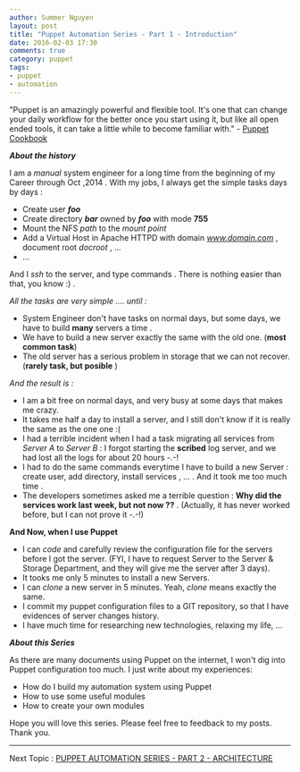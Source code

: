 ```yaml
---
author: Summer Nguyen
layout: post
title: "Puppet Automation Series - Part 1 - Introduction"
date: 2016-02-03 17:30
comments: true
category: puppet
tags:
- puppet
- automation
---
```




"Puppet is an amazingly powerful and flexible tool. It's one that can change your daily workflow for the better once you start using it, but like all open ended tools, it can take a little while to become familiar with." - <a href="http://www.puppetcookbook.com/" >Puppet Cookbook</a>


***About the history***

I am a *manual* system engineer for a long time from the beginning of my Career through Oct ,2014 . With my jobs, I always get the simple tasks days by days : 

+ Create user ***foo***
+ Create directory ***bar*** owned by ***foo*** with mode **755**
+ Mount the NFS *path* to the *mount point*
+ Add a Virtual Host in Apache HTTPD with domain *www.domain.com* , document root *docroot* , ... 
+ ...

And I *ssh* to the server, and type commands . There is nothing easier than that, you know :) . 

*All the tasks are very simple .... until :*

+ System Engineer don't have tasks on normal days, but some days, we have to build **many** servers a time .
+ We have to build a new server exactly the same with the old one. (**most common task**)
+ The old server has a serious problem in storage that we can not recover. (**rarely task, but posible** )


*And the result is :*

+ I am a bit free on normal days, and very busy at some days that makes me crazy. 
+ It takes me half a day to install a server, and I still don't know if it is really the same as the one one :(
+ I had a terrible incident when I had a task migrating all services from *Server A* to *Server B* : I forgot starting the **scribed** log server, and we had lost all the logs for about 20 hours -.-!
+ I had to do the same commands everytime I have to build a new Server : create user, add directory, install services , ... . And it took me too much time . 
+ The developers sometimes asked me a terrible question : **Why did the services work last week, but not now ??** . (Actually, it has never worked before, but I can not prove it -.-!)


**And Now, when I use Puppet**

+ I can *code* and carefully review the configuration file for the servers before I got the server. (FYI, I have to request Server to the Server & Storage Department, and they will give me the server after 3 days).
+ It tooks me only 5 minutes to install a new Servers. 
+ I can *clone* a new server in 5 minutes. Yeah, *clone* means exactly the same.
+ I commit my puppet configuration files to a GIT repository, so that I have evidences of server changes history. 
+ I have much time for researching new technologies, relaxing my life, ... 



***About this Series***

As there are many documents using Puppet on the internet, I won't dig into Puppet configuration too much. I just write about my experiences: 

+ How do I build my automation system using Puppet
+ How to use some useful modules
+ How to create your own modules 


Hope you will love this series. Please feel free to feedback to my posts.  Thank you.

---
Next Topic : <a href="/puppet/2016/02/04/puppet-automation-series-part-2-architecture/">PUPPET AUTOMATION SERIES - PART 2 - ARCHITECTURE</a>